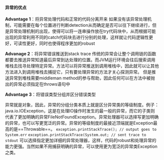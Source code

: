 #### 异常的优点


**Advantage 1**：将异常处理代码和正常的代码分离开来
如果没有该异常处理机制，可能需要在每个位置进行判断detection从而确定是否可以往下继续进行，但是异常处理机制的出现，使得可以将一连串操作放在try代码块中，从而根据可能出现的异常利用不同的catch代码块去进行分别的处理，这样就让代码逻辑性更好，可读性更好，同时也使得程序更加的robust

**Advanage 2**：将异常错误推送到stack trace
传统的异常会让整个调用链的函数都要去推送异常知道最后异常到达处理的位置。而JVM运行环境会往后搜索调用堆栈去找寻处理特定异常。方法可以将异常推送到调用堆栈中，因此就可以让其他方法进入到调用堆栈去捕捉它，只有要处理异常的方法才关心探测异常。
但是推送异常到堆栈需要middleman method的参与帮助，因此任何可以在方法中被抛出的异常必须指定在throws语句中

**Advantage 3**：将错误类型分组并区分错误类型

异常就是对象，因此，异常的分组分类本质上就是区分异常类的等级制度。例子：java.io.IOException，这是在处理IO操作时发生的最一般的异常，而它的子类则代表了更加明确的异常FileNotFoundException。异常处理器可以选择写更加明确的异常，也可以写更宽泛的异常。异常的等级制度的最接近顶端就是Exception最高的是==Throwable==。
`exception.printStackTrace(); // output goes to System.err`
`exception.printStackTrace(System.out; // sent trace to stdout`
可以选择指定更加详细的异常处理器，这样，代码的robust和处理异常的能力更强。当然如果不用捕获明确的异常，可以使用更为宽泛的异常类Exception之类。
